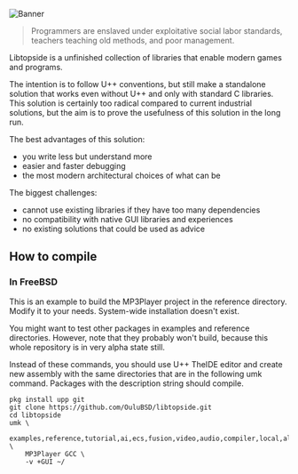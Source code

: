 ![Banner](https://raw.githubusercontent.com/OuluBSD/libtopside/main/doc/banner_210516.jpg)

> Programmers are enslaved under exploitative social labor standards, teachers teaching old methods, and poor management.

Libtopside is a unfinished collection of libraries that enable modern games and programs.

The intention is to follow U++ conventions, but still make a standalone solution that works even without U++ and only with standard C libraries.
This solution is certainly too radical compared to current industrial solutions, but the aim is to prove the usefulness of this solution in the long run.

The best advantages of this solution:
- you write less but understand more
- easier and faster debugging
- the most modern architectural choices of what can be

The biggest challenges:
- cannot use existing libraries if they have too many dependencies
- no compatibility with native GUI libraries and experiences
- no existing solutions that could be used as advice 



## How to compile

### In FreeBSD
This is an example to build the MP3Player project in the reference directory. Modify it to your needs. System-wide installation doesn't exist.

You might want to test other packages in examples and reference directories. However, note that they probably won't build, because this whole repository is in very alpha state still.

Instead of these commands, you should use U++ TheIDE editor and create new assembly with the same directories that are in the following umk command. Packages with the description string should compile.

```
pkg install upp git
git clone https://github.com/OuluBSD/libtopside.git
cd libtopside
umk \
	examples,reference,tutorial,ai,ecs,fusion,video,audio,compiler,local,alt,. \
	MP3Player GCC \
	-v +GUI ~/
```
